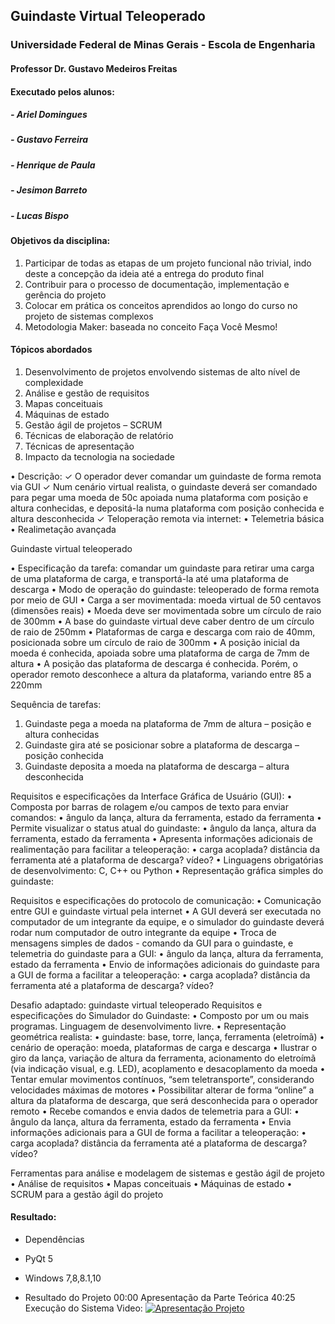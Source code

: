 ## Guindaste Virtual Teleoperado

### Universidade Federal de Minas Gerais - Escola de Engenharia
#### Professor Dr. Gustavo Medeiros Freitas
#### Executado pelos alunos:
##### - Ariel  Domingues
##### - Gustavo Ferreira
##### - Henrique de Paula
##### - Jesimon Barreto
##### - Lucas Bispo

#### Objetivos da disciplina:
1. Participar de todas as etapas de um projeto funcional
não trivial, indo deste a concepção da ideia até a entrega
do produto final
2. Contribuir para o processo de documentação,
implementação e gerência do projeto
3. Colocar em prática os conceitos aprendidos ao longo do
curso no projeto de sistemas complexos
4. Metodologia Maker: baseada no conceito Faça Você
Mesmo!

#### Tópicos abordados
1. Desenvolvimento de projetos envolvendo sistemas de alto
nível de complexidade
2. Análise e gestão de requisitos
3. Mapas conceituais
4. Máquinas de estado
5. Gestão ágil de projetos – SCRUM
6. Técnicas de elaboração de relatório
7. Técnicas de apresentação
8. Impacto da tecnologia na sociedade


• Descrição:
✓ O operador dever comandar um guindaste de forma remota via GUI
✓ Num cenário virtual realista, o guindaste deverá ser comandado para pegar uma moeda de 50c apoiada numa plataforma com posição e altura conhecidas, e depositá-la numa plataforma com posição conhecida e altura desconhecida
✓ Teloperação remota via internet:
• Telemetria básica
• Realimetação avançada

Guindaste virtual teleoperado

• Especificação da tarefa: comandar um guindaste para retirar uma carga de uma
plataforma de carga, e transportá-la até uma plataforma de descarga
• Modo de operação do guindaste: teleoperado de forma remota por meio de
GUI
• Carga a ser movimentada: moeda virtual de 50 centavos (dimensões reais)
• Moeda deve ser movimentada sobre um círculo de raio de 300mm
• A base do guindaste virtual deve caber dentro de um círculo de raio de 250mm
• Plataformas de carga e descarga com raio de 40mm, posicionada sobre um
círculo de raio de 300mm
• A posição inicial da moeda é conhecida, apoiada sobre uma plataforma de
carga de 7mm de altura
• A posição das plataforma de descarga é conhecida. Porém, o operador remoto
desconhece a altura da plataforma, variando entre 85 a 220mm

Sequência de tarefas:
1. Guindaste pega a moeda na plataforma de 7mm de altura – posição e altura
conhecidas
2. Guindaste gira até se posicionar sobre a plataforma de descarga – posição conhecida
3. Guindaste deposita a moeda na plataforma de descarga – altura desconhecida

Requisitos e especificações da Interface Gráfica de Usuário (GUI):
• Composta por barras de rolagem e/ou campos de texto para enviar comandos:
• ângulo da lança, altura da ferramenta, estado da ferramenta
• Permite visualizar o status atual do guindaste:
• ângulo da lança, altura da ferramenta, estado da ferramenta
• Apresenta informações adicionais de realimentação para facilitar a teleoperação:
• carga acoplada? distância da ferramenta até a plataforma de descarga? vídeo?
• Linguagens obrigatórias de desenvolvimento: C, C++ ou Python
• Representação gráfica simples do guindaste:

Requisitos e especificações do protocolo de comunicação:
• Comunicação entre GUI e guindaste virtual pela internet
• A GUI deverá ser executada no computador de um integrante da equipe, e o
simulador do guindaste deverá rodar num computador de outro integrante da
equipe
• Troca de mensagens simples de dados - comando da GUI para o guindaste, e
telemetria do guindaste para a GUI:
• ângulo da lança, altura da ferramenta, estado da ferramenta
• Envio de informações adicionais do guindaste para a GUI de forma a facilitar a
teleoperação:
• carga acoplada? distância da ferramenta até a plataforma de descarga? vídeo?

Desafio adaptado: guindaste virtual teleoperado
Requisitos e especificações do Simulador do Guindaste:
• Composto por um ou mais programas. Linguagem de desenvolvimento livre.
• Representação geométrica realista:
• guindaste: base, torre, lança, ferramenta (eletroímã)
• cenário de operação: moeda, plataformas de carga e descarga
• Ilustrar o giro da lança, variação de altura da ferramenta, acionamento do
eletroímã (via indicação visual, e.g. LED), acoplamento e desacoplamento da
moeda
• Tentar emular movimentos contínuos, “sem teletransporte”, considerando
velocidades máximas de motores
• Possibilitar alterar de forma “online” a altura da plataforma de descarga, que
será desconhecida para o operador remoto
• Recebe comandos e envia dados de telemetria para a GUI:
• ângulo da lança, altura da ferramenta, estado da ferramenta
• Envia informações adicionais para a GUI de forma a facilitar a teleoperação:
• carga acoplada? distância da ferramenta até a plataforma de descarga? vídeo?

Ferramentas para análise e modelagem de sistemas e gestão ágil de projeto
• Análise de requisitos
• Mapas conceituais
• Máquinas de estado
• SCRUM para a gestão ágil do projeto

####  Resultado:
- Dependências
- PyQt 5
- Windows 7,8,8.1,10

-  Resultado do Projeto
00:00 Apresentação da Parte Teórica
40:25 Execução do Sistema
Video:
[![Apresentação Projeto](https://img.youtube.com/vi/YOUTUBE_VIDEO_ID_HERE/0.jpg)](https://www.youtube.com/watch?v=YCgK2n9LpuQ&feature=youtu.be)
